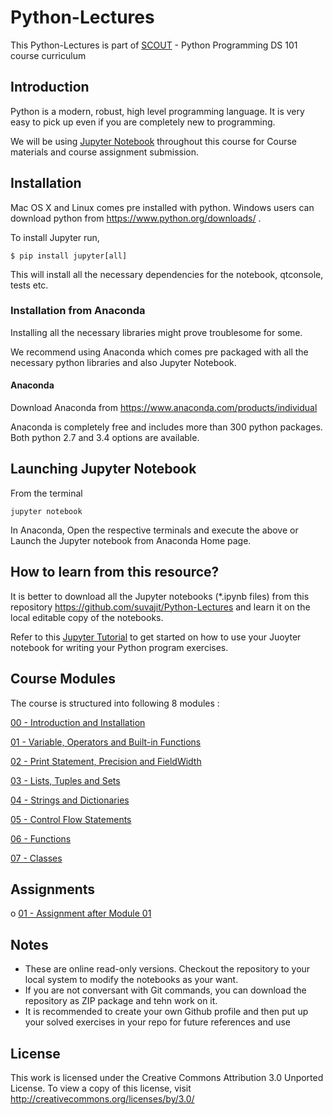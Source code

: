 
# Python-Lectures  

This Python-Lectures is part of [SCOUT](www.scoutlive.in) - Python Programming DS 101 course curriculum


## Introduction

Python is a modern, robust, high level programming language. It is very easy to pick up even if you are completely new to programming.

We will be using [Jupyter Notebook](https://realpython.com/jupyter-notebook-introduction/) throughout this course for Course materials and course assignment submission. 


## Installation


Mac OS X and Linux comes pre installed with python. Windows users can download python from https://www.python.org/downloads/ .

To install Jupyter run,

    $ pip install jupyter[all]
    
This will install all the necessary dependencies for the notebook, qtconsole, tests etc.



### Installation from Anaconda

Installing all the necessary libraries might prove troublesome for some.

We recommend using Anaconda which comes pre packaged with all the necessary python libraries and also Jupyter Notebook.


#### Anaconda

Download Anaconda from https://www.anaconda.com/products/individual

Anaconda is completely free and includes more than 300 python packages. Both python 2.7 and 3.4 options are available.



## Launching Jupyter Notebook

From the terminal

    jupyter notebook

In Anaconda, Open the respective terminals and execute the above or Launch the Jupyter notebook from Anaconda Home page.


## How to learn from this resource?


It is better to download all the Jupyter notebooks (*.ipynb files) from this repository https://github.com/suvajit/Python-Lectures and learn it on the local editable copy of the notebooks.

Refer to this [Jupyter Tutorial](https://realpython.com/jupyter-notebook-introduction/) to get started on how to use your Juoyter notebook for writing your Python program exercises.



## Course Modules

The course is structured into following 8 modules :


[00 - Introduction and Installation](http://nbviewer.ipython.org/github/suvajit/Python-Lectures/blob/master/00.ipynb)


[01 - Variable, Operators and Built-in Functions](http://nbviewer.ipython.org/github/suvajit/Python-Lectures/blob/master/01.ipynb)


[02 - Print Statement, Precision and FieldWidth](http://nbviewer.ipython.org/github/suvajit/Python-Lectures/blob/master/02.ipynb)


[03 - Lists, Tuples and Sets](http://nbviewer.ipython.org/github/suvajit/Python-Lectures/blob/master/03.ipynb)


[04 - Strings and Dictionaries](http://nbviewer.ipython.org/github/suvajit/Python-Lectures/blob/master/04.ipynb)


[05 - Control Flow Statements](http://nbviewer.ipython.org/github/suvajit/Python-Lectures/blob/master/05.ipynb)


[06 - Functions](http://nbviewer.ipython.org/github/suvajit/Python-Lectures/blob/master/06.ipynb)


[07 - Classes](http://nbviewer.ipython.org/github/suvajit/Python-Lectures/blob/master/07.ipynb)




## Assignments

o [01 - Assignment after Module 01](http://nbviewer.ipython.org/github/suvajit/Python-Lectures/blob/master/Assignment_1.ipynb)




## Notes

- These are online read-only versions. Checkout the repository to your local system to modify the notebooks as your want.
- If you are not conversant with Git commands, you can download the repository as ZIP package and tehn work on it.
- It is recommended to create your own Github profile and then put up your solved exercises in your repo for future references and use


## License

This work is licensed under the Creative Commons Attribution 3.0 Unported License. To view a copy of this license, visit http://creativecommons.org/licenses/by/3.0/
